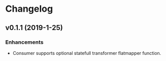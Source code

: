 # Changelog

## v0.1.1 (2019-1-25)

### Enhancements

 * Consumer supports optional statefull transformer flatmapper function.

